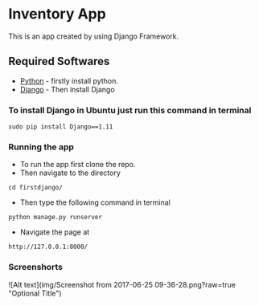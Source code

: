 # Inventory App
This is an app created by using Django Framework.

## Required Softwares
* [Python](https://www.python.org/downloads/) - firstly install python. 
* [Django](https://www.djangoproject.com/download/) - Then install Django 

### To install Django in Ubuntu just run this command in terminal
```
sudo pip install Django==1.11
```

### Running the app
* To run the app first clone the repo.
* Then navigate to the directory
```
cd firstdjango/
```
* Then type the following command in terminal
```
python manage.py runserver
```
* Navigate the page at
```
http://127.0.0.1:8000/
```
### Screenshorts
![Alt text](img/Screenshot from 2017-06-25 09-36-28.png?raw=true "Optional Title")
